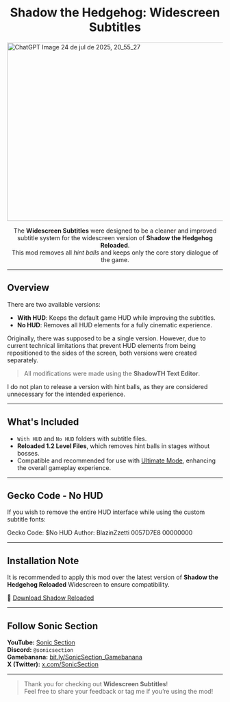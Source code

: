 <h1 align="center"><strong>Shadow the Hedgehog: Widescreen Subtitles</strong></h1>

<img width="1536" height="416" alt="ChatGPT Image 24 de jul  de 2025, 20_55_27" src="https://github.com/user-attachments/assets/b26c2524-bf5b-4002-a7ac-f1504a5bdba6" />

<p align="center">
  The <strong>Widescreen Subtitles</strong> were designed to be a cleaner and improved subtitle system for the widescreen version of <strong>Shadow the Hedgehog Reloaded</strong>.<br>
  This mod removes all <em>hint balls</em> and keeps only the core story dialogue of the game.
</p>

---

## Overview

There are two available versions:

- <strong>With HUD</strong>: Keeps the default game HUD while improving the subtitles.
- <strong>No HUD</strong>: Removes all HUD elements for a fully cinematic experience.

Originally, there was supposed to be a single version. However, due to current technical limitations that prevent HUD elements from being repositioned to the sides of the screen, both versions were created separately.

> All modifications were made using the <strong>ShadowTH Text Editor</strong>.

I do not plan to release a version with hint balls, as they are considered unnecessary for the intended experience.

---

## What's Included

- `With HUD` and `No HUD` folders with subtitle files.
- **Reloaded 1.2 Level Files**, which removes hint balls in stages without bosses.
- Compatible and recommended for use with [Ultimate Mode](https://github.com/sonicsection/ShdTH-UltimateMode), enhancing the overall gameplay experience.

---

## Gecko Code - No HUD

If you wish to remove the entire HUD interface while using the custom subtitle fonts:

Gecko Code: $No HUD
Author: BlazinZzetti
0057D7E8 00000000


---

## Installation Note

It is recommended to apply this mod over the latest version of **Shadow the Hedgehog Reloaded** Widescreen to ensure compatibility.

🔗 [Download Shadow Reloaded](https://github.com/ShadowTheHedgehogHacking/ShdTH-Reloaded)

---

## Follow Sonic Section

**YouTube:** [Sonic Section](https://bit.ly/SonicSection)  
**Discord:** `@sonicsection`  
**Gamebanana:** [bit.ly/SonicSection_Gamebanana](https://bit.ly/SonicSection_Gamebanana)  
**X (Twitter):** [x.com/SonicSection](https://x.com/SonicSection)

---

> Thank you for checking out <strong>Widescreen Subtitles</strong>!  
> Feel free to share your feedback or tag me if you’re using the mod!
